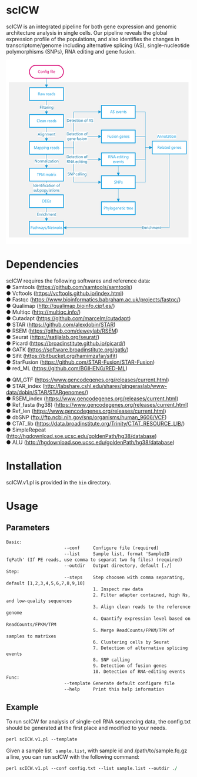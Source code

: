 # scICW
scICW is an integrated pipeline for both gene expression and genomic architecture analysis in single cells. Our pipeline reveals the global expression profile of the populations, and also identifies the changes in transcriptome/genome including alternative splicing (AS), single-nucleotide polymorphisms (SNPs), RNA editing and gene fusion.  

<img src="https://github.com/Cacti-Jiang/scICW/blob/master/image/workflow.png" width = "550" height = "500" alt="workflow" align=center />

# Dependencies
scICW requires the following softwares and reference data:  
● Samtools (https://github.com/samtools/samtools)  
● Vcftools (https://vcftools.github.io/index.html)  
● Fastqc (https://www.bioinformatics.babraham.ac.uk/projects/fastqc/)  
● Qualimap (http://qualimap.bioinfo.cipf.es/)  
● Multiqc (http://multiqc.info/)  
● Cutadapt (https://github.com/marcelm/cutadapt)  
● STAR (https://github.com/alexdobin/STAR)  
● RSEM (https://github.com/deweylab/RSEM)  
● Seurat (https://satijalab.org/seurat/)  
● Picard (https://broadinstitute.github.io/picard/)  
● GATK (https://software.broadinstitute.org/gatk/)  
● Sifit (https://bitbucket.org/hamimzafar/sifit)  
● StarFusion (https://github.com/STAR-Fusion/STAR-Fusion)  
● red_ML (https://github.com/BGIHENG/RED-ML)  

● QM_GTF (https://www.gencodegenes.org/releases/current.html)  
● STAR_index (http://labshare.cshl.edu/shares/gingeraslab/www-data/dobin/STAR/STARgenomes/)  
● RSEM_index (https://www.gencodegenes.org/releases/current.html)  
● Ref_fasta (hg38) (https://www.gencodegenes.org/releases/current.html)  
● Ref_len (https://www.gencodegenes.org/releases/current.html)  
● dbSNP (ftp://ftp.ncbi.nih.gov/snp/organisms/human_9606/VCF)   
● CTAT_lib (https://data.broadinstitute.org/Trinity/CTAT_RESOURCE_LIB/)  
● SimpleRepeat (http://hgdownload.soe.ucsc.edu/goldenPath/hg38/database)   
● ALU (http://hgdownload.soe.ucsc.edu/goldenPath/hg38/database)  
# Installation
scICW.v1.pl is provided in the ```bin``` directory.  
# Usage
## Parameters
```
Basic:
                      --conf     Configure file (required)
                      --list     Sample list, format 'SampleID  fqPath' (If PE reads, use comma to separat two fq files) (required) 
                      --outdir   Output directory, default [./]
Step:
                      --steps    Step choosen with comma separating, default [1,2,3,4,5,6,7,8,9,10]
                                 1. Inspect raw data
                                 2. Filter adapter contained, high Ns, and low-quality sequences
                                 3. Align clean reads to the reference genome
                                 4. Quantify expression level based on ReadCounts/FPKM/TPM
                                 5. Merge ReadCounts/FPKM/TPM of samples to matrixes
                                 6. Clustering cells by Seurat
                                 7. Detection of alternative splicing events
                                 8. SNP calling
                                 9. Detection of fusion genes
                                 10. Detection of RNA-editing events
Func:
                      --template Generate default configure file
                      --help     Print this help information
```
## Example
To run scICW for analysis of single-cell RNA sequencing data, the config.txt should be generated at the first place and modified to your needs.
```perl
perl scICW.v1.pl --template
```
Given a sample list ``` sample.list```, with sample id and /path/to/sample.fq.gz a line, you can run scICW with the following command:
```perl
perl scICW.v1.pl --conf config.txt --list sample.list --outdir ./
```
